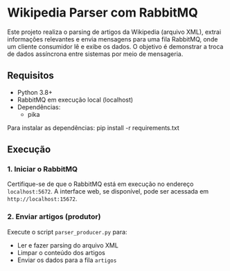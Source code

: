 # Wikipedia Parser com RabbitMQ

Este projeto realiza o parsing de artigos da Wikipedia (arquivo XML), extrai informações relevantes e envia mensagens para uma fila RabbitMQ, onde um cliente consumidor lê e exibe os dados. O objetivo é demonstrar a troca de dados assíncrona entre sistemas por meio de mensageria.

## Requisitos

- Python 3.8+
- RabbitMQ em execução local (localhost)
- Dependências:
  - pika

Para instalar as dependências:
pip install -r requirements.txt


## Execução

### 1. Iniciar o RabbitMQ

Certifique-se de que o RabbitMQ está em execução no endereço `localhost:5672`. A interface web, se disponível, pode ser acessada em `http://localhost:15672`.

### 2. Enviar artigos (produtor)

Execute o script `parser_producer.py` para:

- Ler e fazer parsing do arquivo XML
- Limpar o conteúdo dos artigos
- Enviar os dados para a fila `artigos`


